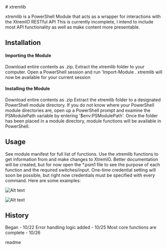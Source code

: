 <snippet>
  <content>
# xtremlib
 
xtremlib is a PowerShell Module that acts as a wrapper for interactions with the XtremIO RESTful API
This is currently incomplete, I intend to include most API functionality as well as make content more presentable.


 
## Installation

#### Importing the Module 
Download entire  contents as .zip. Extract the xtremlib folder to your computer. Open a PowerShell session
and run 'Import-Module <location where you put xtremlib>. xtremlib will now be available for your current session 

#### Installing the Module
Download entire contents as .zip Extract the xtremlib folder to a designated PowerShell module directory. If you do
not know where your PowerShell module directories are, open up a PowerShell prompt and examine the PSModulePath variable
by entering '$env:PSModulePath'. Once the folder has been placed in a module directory, module functions will be available
in PowerShell. 
 
## Usage
See module manifest for full list of functions. Use the xtremlib functions to get information from and make changes to XtremIO.
Better documentation will be created, but for now open the *.psm1 file to see the purpose of each function and the required 
switches/input. One-time credential setting will soon be possible, but right now credentials must be specified with every command. 
Here are some examples:

![Alt text](http://i.imgur.com/jl2JGpS.png "Example Commands")

![Alt text](http://i.imgur.com/bckO9Wz.png "More examples")

## History
 
Began - 10/22
Error handling logic added - 10/25
Most core functions are complete - 10/26 
 

></content>
  <tabTrigger>readme</tabTrigger>
</snippet>
